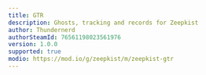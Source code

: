 ```yaml
---
title: GTR
description: Ghosts, tracking and records for Zeepkist
author: Thundernerd
authorSteamId: 76561198023561976
version: 1.0.0
supported: true
modio: https://mod.io/g/zeepkist/m/zeepkist-gtr
---
```

